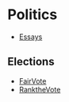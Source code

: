 # Politics

- [Essays](https://github.com/dessalines/essays)

## Elections
- [FairVote](https://fairvote.org/)
- [RanktheVote](https://reddit.com/r/rankthevote)
